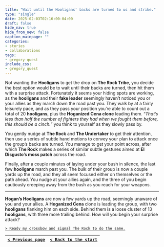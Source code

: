 ```yaml
---
title: "Wait until the Hooligans' backs are turned to us and strike."
type: "single"
date: 2025-02-03T02:16:00-04:00
draft: false
hide_nav: true
hide_from_new: false
caption_mainpage: ""
categories:
- stories
- collaborations
tags:
- gregory-quest
include_css:
- gregory_quest
---
```


Not wanting the **Hooligans** to get the drop on **The Rock Tribe**, you decide the best option would be to wait until their backs are turned, then hit them with a surprise attack. Fortunately it seems your hiding spots are working, as the **hooligans** and their **fake leader** seemingly haven’t noticed you or your allies as they march down the road past you. They walk by at a fairly leisurely pace, and as they pass your position you’re able to count out a total of 20 **hooligans**, plus the **Hoganized Cena clone** leading them. “*That’s less than half the number of fighters they had when we fought them before, this should be a cinch.*” you think to yourself as they slowly pass by.

You gently nudge at **The Rock** and **The Undertaker** to get their attention, then use a series of subtle hand motions to convey your plan to attack once the group’s backs are turned. You manage to get your point across, after which **The Rock** makes a series of similar subtle gestures aimed at **El Disgusto’s moss patch** across the road. 

Finally, after a couple minutes of laying under your bush in silence, the last few **hooligans** march past you. The bulk of their group is now a couple yards up the road, and they all seem focused either on themselves or the path ahead. You nudge at your allies again, and the three of you begin cautiously creeping away from the bush as you reach for your weapons.

-----

**Hogan’s Hooligans** are now a few yards up the road, seemingly unaware of you and your allies. A **Hoganized Cena** clone is leading the group, with two **hooligans** flanking him on each side. Behind them is a loose cluster of 13 **hooligans**, with three more trailing behind. How will you begin your surprise attack?

[``> Ready my crossbow and signal The Rock to do the same.``](../159)

|[``< Previous page``](../157)|[``< Back to the start``](../)|
|---|---|
